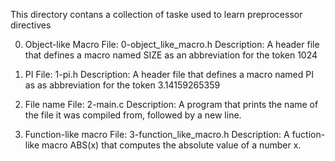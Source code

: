 This directory contans a collection of taske used to learn preprocessor directives

0. Object-like Macro
File: 0-object_like_macro.h
Description: A header file that defines a macro named SIZE as an
	     abbreviation for the token 1024

1. PI
File: 1-pi.h
Description: A header file that defines a macro named PI as as abbreviation for
	     the token 3.14159265359

2. File name
File: 2-main.c
Description: A program that prints the name of the file it was compiled from,
	     followed by a new line.

3. Function-like macro
File: 3-function_like_macro.h
Description: A fuction-like macro ABS(x) that computes the absolute value of a
	     number x.